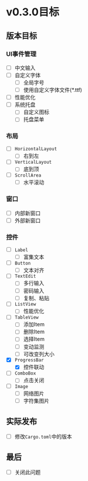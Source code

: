 # v0.3.0目标

## 版本目标

### UI事件管理

* [ ] 中文输入
* [ ] 自定义字体
    * [ ] 全局字号
    * [ ] 使用自定义字体文件(*.ttf)
* [ ] 性能优化
* [ ] 系统托盘
    * [ ] 自定义图标
    * [ ] 托盘菜单

### 布局

* [ ] `HorizontalLayout`
    * [ ] 右到左
* [ ] `VerticalLayout`
    * [ ] 底到顶
* [ ] `ScrollArea`
    * [ ] 水平滚动

### 窗口

* [ ] 内部新窗口
* [ ] 外部新窗口

### 控件

* [ ] `Label`
    * [ ] 富集文本
* [ ] `Button`
    * [ ] 文本对齐
* [ ] `TextEdit`
    * [ ] 多行输入
    * [ ] 密码输入
    * [ ] 复制、粘贴
* [ ] `ListView`
    * [ ] 性能优化
* [ ] `TableView`
    * [ ] 添加Item
    * [ ] 删除Item
    * [ ] 选择Item
    * [ ] 变动监测
    * [ ] 可改变列大小
* [x] `ProgressBar`
    * [x] 控件联动
* [ ] `ComboBox`
    * [ ] 点击关闭
* [ ] `Image`
    * [ ] 网络图片
    * [ ] 字符集图片

## 实际发布

* [ ] 修改`Cargo.toml`中的版本

## 最后

* [ ] 关闭此问题